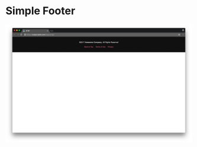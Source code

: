 # Simple Footer

![Image of simple footer](https://raw.githubusercontent.com/CodeBerrySchool/common-components/master/footers/simple-footer/simple-footer.png)